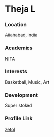 # Theja L

### Location

Allahabad, India

### Academics

NITA

### Interests

Basketball, Music, Art

### Development

Super stoked

### Profile Link

[zetol](http://www.github.com/zetol)
